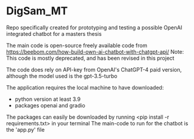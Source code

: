 # DigSam_MT
 Repo specifically created for prototyping and testing a possible OpenAI integrated chatbot for a masters thesis

 The main code is open-source freely available code from https://beebom.com/how-build-own-ai-chatbot-with-chatgpt-api/
 Note: This code is mostly deprecated, and has been revised in this project

 The code does rely on API-key from OpenAI's ChatGPT-4 paid version, although the model used is the gpt-3.5-turbo

 The application requires the local machine to have downloaded: 
  - python version at least 3.9
  - packages openai and gradio

The packages can easily be downloaded by running <pip install -r requirements.txt> in your terminal
The main-code to run for the chatbot is the 'app.py' file
